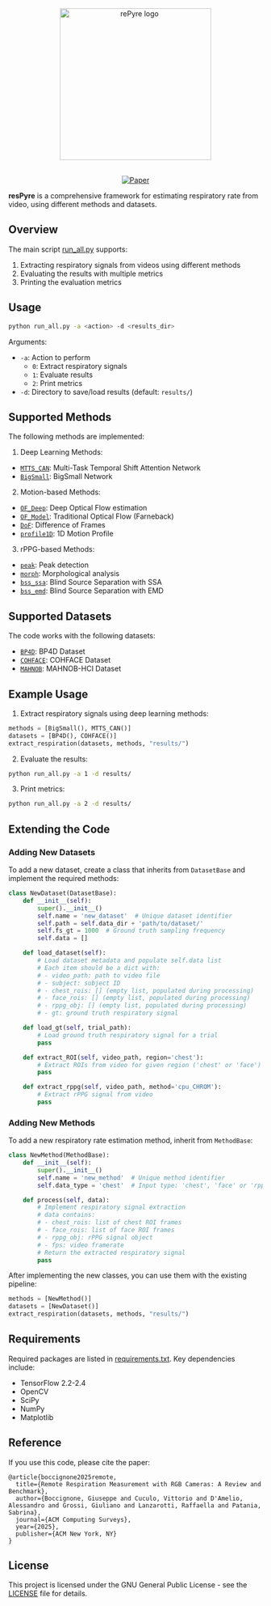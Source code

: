 <div align="center">
  <img width="300" alt="rePyre logo" src="https://github.com/user-attachments/assets/d1775944-ab12-426a-93cb-86c2ba78f1d0" />
  <br>
	<br>
  
  [![Paper](https://img.shields.io/badge/Paper-ACM_Computing_Surveys-1975AE?logo=acm)](https://dl.acm.org/doi/10.1145/3771763)

</div>

**resPyre** is a comprehensive framework for estimating respiratory rate from video, using different methods and datasets.

## Overview

The main script [run_all.py](run_all.py) supports:

1. Extracting respiratory signals from videos using different methods
2. Evaluating the results with multiple metrics 
3. Printing the evaluation metrics

## Usage

```bash
python run_all.py -a <action> -d <results_dir>
```

Arguments:
- `-a`: Action to perform 
  - `0`: Extract respiratory signals
  - `1`: Evaluate results
  - `2`: Print metrics
- `-d`: Directory to save/load results (default: `results/`)

## Supported Methods

The following methods are implemented:

1. Deep Learning Methods:
- [`MTTS_CAN`](deep/MTTS_CAN/train.py): Multi-Task Temporal Shift Attention Network 
- [`BigSmall`](deep/BigSmall/predict_vitals.py): BigSmall Network

2. Motion-based Methods:
- [`OF_Deep`](run_all.py): Deep Optical Flow estimation
- [`OF_Model`](run_all.py): Traditional Optical Flow (Farneback)
- [`DoF`](run_all.py): Difference of Frames
- [`profile1D`](run_all.py): 1D Motion Profile

3. rPPG-based Methods:
- [`peak`](run_all.py): Peak detection
- [`morph`](run_all.py): Morphological analysis
- [`bss_ssa`](run_all.py): Blind Source Separation with SSA
- [`bss_emd`](run_all.py): Blind Source Separation with EMD

## Supported Datasets 

The code works with the following datasets:

- [`BP4D`](run_all.py): BP4D Dataset
- [`COHFACE`](run_all.py): COHFACE Dataset  
- [`MAHNOB`](run_all.py): MAHNOB-HCI Dataset

## Example Usage

1. Extract respiratory signals using deep learning methods:

```python
methods = [BigSmall(), MTTS_CAN()]
datasets = [BP4D(), COHFACE()]
extract_respiration(datasets, methods, "results/")
```

2. Evaluate the results:

```bash
python run_all.py -a 1 -d results/
```

3. Print metrics:

```bash 
python run_all.py -a 2 -d results/
```

## Extending the Code

### Adding New Datasets

To add a new dataset, create a class that inherits from `DatasetBase` and implement the required methods:

```python
class NewDataset(DatasetBase):
    def __init__(self):
        super().__init__()
        self.name = 'new_dataset'  # Unique dataset identifier
        self.path = self.data_dir + 'path/to/dataset/'
        self.fs_gt = 1000  # Ground truth sampling frequency
        self.data = []

    def load_dataset(self):
        # Load dataset metadata and populate self.data list
        # Each item should be a dict with:
        # - video_path: path to video file
        # - subject: subject ID
        # - chest_rois: [] (empty list, populated during processing)
        # - face_rois: [] (empty list, populated during processing) 
        # - rppg_obj: [] (empty list, populated during processing)
        # - gt: ground truth respiratory signal

    def load_gt(self, trial_path):
        # Load ground truth respiratory signal for a trial
        pass

    def extract_ROI(self, video_path, region='chest'):
        # Extract ROIs from video for given region ('chest' or 'face')
        pass

    def extract_rppg(self, video_path, method='cpu_CHROM'):
        # Extract rPPG signal from video
        pass
```

### Adding New Methods

To add a new respiratory rate estimation method, inherit from `MethodBase`:

```python
class NewMethod(MethodBase):
    def __init__(self):
        super().__init__()
        self.name = 'new_method'  # Unique method identifier
        self.data_type = 'chest'  # Input type: 'chest', 'face' or 'rppg'

    def process(self, data):
        # Implement respiratory signal extraction
        # data contains:
        # - chest_rois: list of chest ROI frames 
        # - face_rois: list of face ROI frames
        # - rppg_obj: rPPG signal object
        # - fps: video framerate
        # Return the extracted respiratory signal
        pass
```

After implementing the new classes, you can use them with the existing pipeline:

```python
methods = [NewMethod()]
datasets = [NewDataset()]
extract_respiration(datasets, methods, "results/")
```

## Requirements

Required packages are listed in [requirements.txt](requirements.txt). Key dependencies include:

- TensorFlow 2.2-2.4
- OpenCV
- SciPy
- NumPy
- Matplotlib

## Reference

If you use this code, please cite the paper:

```
@article{boccignone2025remote,
  title={Remote Respiration Measurement with RGB Cameras: A Review and Benchmark},
  author={Boccignone, Giuseppe and Cuculo, Vittorio and D'Amelio, Alessandro and Grossi, Giuliano and Lanzarotti, Raffaella and Patania, Sabrina},
  journal={ACM Computing Surveys},
  year={2025},
  publisher={ACM New York, NY}
}
```

## License

This project is licensed under the GNU General Public License - see the [LICENSE](LICENSE) file for details.
